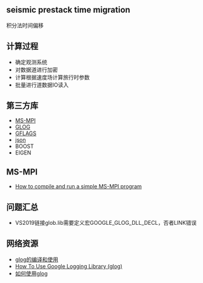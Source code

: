 ﻿
## seismic prestack time migration

积分法时间偏移


## 计算过程
- 确定观测系统
- 对数据道进行加密
- 计算根据速度场计算旅行时参数
- 批量进行道数据IO读入

## 第三方库
- [MS-MPI](https://github.com/Microsoft/Microsoft-MPI)
- [GLOG](https://github.com/google/glog)
- [GFLAGS](https://github.com/gflags/gflags)
- [json](https://github.com/nlohmann/json)
- BOOST
- EIGEN

## MS-MPI
- [How to compile and run a simple MS-MPI program](https://docs.microsoft.com/en-us/archive/blogs/windowshpc/how-to-compile-and-run-a-simple-ms-mpi-program)

## 问题汇总
- VS2019链接glob.lib需要定义宏GOOGLE_GLOG_DLL_DECL，否者LINK错误

## 网络资源
- [glog的编译和使用](https://www.cnblogs.com/xl2432/p/11825966.html)
- [How To Use Google Logging Library (glog)](https://hpc.nih.gov/development/glog.html)
- [如何使用glog](http://www.programgo.com/article/7481399830/;jsessionid=1AC8ADAE01EC6F1B7EBBBD5AD12B5722)